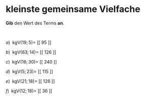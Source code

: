 <!--
version:  0.0.1

language: de

@style
main > *:not(:last-child) {
  margin-bottom: 3rem;
}

input {
    text-align: center;
}

.flex-container {
    display: flex;
    flex-wrap: wrap;
    align-items: stretch;
    gap: 20px;
}

.flex-child {
    flex: 1;
    min-width: 350px;
    margin-right: 20px;
}

@media (max-width: 400px) {
    .flex-child {
        flex: 100%;
        margin-right: 0;
    }
}
@end

formula: \carry   \textcolor{red}{\scriptsize #1}
formula: \digit   \rlap{\carry{#1}}\phantom{#2}#2
formula: \permil  \text{‰}

import: https://raw.githubusercontent.com/LiaTemplates/Tikz-Jax/main/README.md

script: https://cdn.jsdelivr.net/gh/LiaTemplates/Tikz-Jax@main/dist/index.js


tags: kgV, leicht, sehr niedrig, Angeben

comment: Gib das kleinste gemeinsame Vielfache an.

author: Martin Lommatzsch

-->




# kleinste gemeinsame Vielfache


**Gib** den Wert des Terms **an**.

<br>


<section class="flex-container">

<div class="flex-child">

$a)\;\; \text{kgV}(19;5) =$ [[ 95  ]]

</div>

<div class="flex-child">

$b)\;\; \text{kgV}(63;14) =$ [[ 126 ]]

</div>

<div class="flex-child">

$c)\;\; \text{kgV}(16;30) =$ [[ 240 ]]

</div>

<div class="flex-child">

$d)\;\; \text{kgV}(5;23) =$ [[ 115 ]]

</div>

<div class="flex-child">

$e)\;\; \text{kgV}(21;18) =$ [[ 126 ]]

</div>

<div class="flex-child">

$f)\;\; \text{kgV}(12;18) =$ [[  36 ]]

</div>

</section>